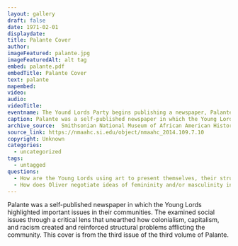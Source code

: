```yaml
---
layout: gallery
draft: false
date: 1971-02-01
displaydate: 
title: Palante Cover
author: 
imageFeatured: palante.jpg
imageFeaturedAlt: alt tag
embed: palante.pdf
embedTitle: Palante Cover
text: palante
mapembed: 
video: 
audio:
videoTitle: 
eventname: The Yound Lords Party begins publishing a newspaper, Palante
caption: Palante was a self-published newspaper in which the Young Lords highlighted important issues in their communities. The paper examined social issues through a critical lens that unearthed how colonialism, capitalism, and racism created and reinforced structural problems afflicting the community. This cover is from the third issue of the third volume of Palante. 
archive_source:  Smithsonian National Museum of African American History
source_link: https://nmaahc.si.edu/object/nmaahc_2014.109.7.10
copyright: Unknown
categories:
  - uncategorized
tags:
  - untagged
questions:
  - How are the Young Lords using art to present themselves, their struggles, and their ideas for liberation?
  - How does Oliver negotiate ideas of femininity and/or masculinity in this cover?
---
```


Palante was a self-published newspaper in which the Young Lords highlighted important issues in their communities. The examined social issues through a critical lens that unearthed how colonialism, capitalism, and racism created and reinforced structural problems afflicting the community. This cover is from the third issue of the third volume of Palante. 
